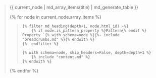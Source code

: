 <blockquote>

{{ current_node | md_array_items(title) | md_generate_table }}

{% for node in current_node.array_items %}
<blockquote>

    {% filter md_heading(depth+1, node.html_id) -%}
        {% if node.is_pattern_property %}Pattern{% endif %} Property `{% with schema=node %}{%- include "breadcrumbs.md" %}{% endwith %}`
    {%- endfilter %}

    {% with schema=node, skip_headers=False, depth=depth+1 %}
        {% include "content.md" %}
    {% endwith %}

</blockquote>
{% endfor %}

</blockquote>
